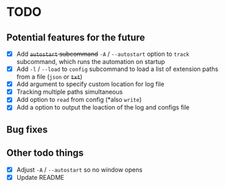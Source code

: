 # TODO

## Potential features for the future

- [x] Add ~~``autostart`` subcommand~~ ``-A`` / ``--autostart`` option to ``track`` subcommand, which runs the automation on startup
- [x] Add ``-l`` / ``--load`` to ``config`` subcommand to load a list of extension paths from a file (``json`` or ~~``txt``~~)
- [x] Add argument to specify custom location for log file
- [x] Tracking multiple paths simultaneous
- [x] Add option to ``read`` from config (*also ``write``)
- [x] Add a option to output the loaction of the log and configs file

## Bug fixes

## Other todo things

- [x] Adjust ``-A`` / ``--autostart`` so no window opens
- [x] Update README
